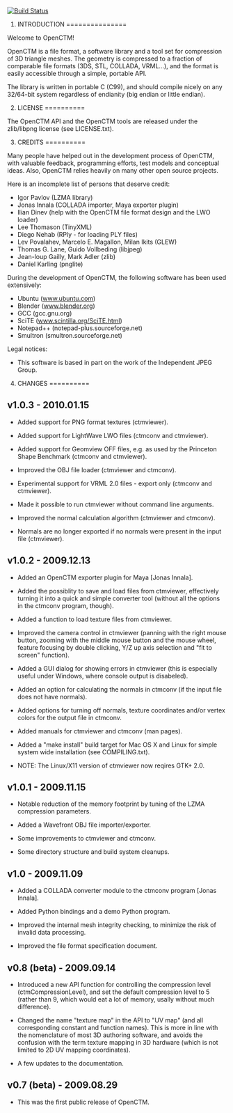 [![Build Status](https://travis-ci.org/valette/OpenCTM.png)](https://travis-ci.org/valette/OpenCTM)

1. INTRODUCTION
===============

Welcome to OpenCTM!

OpenCTM is a file format, a software library and a tool set for compression of
3D triangle meshes. The geometry is compressed to a fraction of comparable file
formats (3DS, STL, COLLADA, VRML...), and the format is easily accessible
through a simple, portable API.

The library is written in portable C (C99), and should compile nicely on any
32/64-bit system regardless of endianity (big endian or little endian).


2. LICENSE
==========

The OpenCTM API and the OpenCTM tools are released under the zlib/libpng
license (see LICENSE.txt).

3. CREDITS
==========

Many people have helped out in the development process of OpenCTM, with
valuable feedback, programming efforts, test models and conceptual ideas.
Also, OpenCTM relies heavily on many other open source projects.

Here is an incomplete list of persons that deserve credit:

- Igor Pavlov (LZMA library)
- Jonas Innala (COLLADA importer, Maya exporter plugin)
- Ilian Dinev (help with the OpenCTM file format design and the LWO loader)
- Lee Thomason (TinyXML)
- Diego Nehab (RPly - for loading PLY files)
- Lev Povalahev, Marcelo E. Magallon, Milan Ikits (GLEW)
- Thomas G. Lane, Guido Vollbeding (libjpeg)
- Jean-loup Gailly, Mark Adler (zlib)
- Daniel Karling (pnglite)

During the development of OpenCTM, the following software has been used
extensively:

- Ubuntu (www.ubuntu.com)
- Blender (www.blender.org)
- GCC (gcc.gnu.org)
- SciTE (www.scintilla.org/SciTE.html)
- Notepad++ (notepad-plus.sourceforge.net)
- Smultron (smultron.sourceforge.net)

Legal notices:

- This software is based in part on the work of the Independent JPEG Group.


4. CHANGES
==========

v1.0.3 - 2010.01.15
-------------------
- Added support for PNG format textures (ctmviewer).

- Added support for LightWave LWO files (ctmconv and ctmviewer).

- Added support for Geomview OFF files, e.g. as used by the Princeton Shape
  Benchmark (ctmconv and ctmviewer).

- Improved the OBJ file loader (ctmviewer and ctmconv).

- Experimental support for VRML 2.0 files - export only (ctmconv and ctmviewer).

- Made it possible to run ctmviewer without command line arguments.

- Improved the normal calculation algorithm (ctmviewer and ctmconv).

- Normals are no longer exported if no normals were present in the input file
  (ctmviewer).


v1.0.2 - 2009.12.13
-------------------
- Added an OpenCTM exporter plugin for Maya [Jonas Innala].

- Added the possiblity to save and load files from ctmviewer, effectively
  turning it into a quick and simple converter tool (without all the options
  in the ctmconv program, though).

- Added a function to load texture files from ctmviewer.

- Improved the camera control in ctmviewer (panning with the right mouse
  button, zooming with the middle mouse button and the mouse wheel, feature
  focusing by double clicking, Y/Z up axis selection and "fit to screen"
  function).

- Added a GUI dialog for showing errors in ctmviewer (this is especially useful
  under Windows, where console output is disabeled).

- Added an option for calculating the normals in ctmconv (if the input file
  does not have normals).

- Added options for turning off normals, texture coordinates and/or vertex
  colors for the output file in ctmconv.

- Added manuals for ctmviewer and ctmconv (man pages).

- Added a "make install" build target for Mac OS X and Linux for simple system
  wide installation (see COMPILING.txt).

- NOTE: The Linux/X11 version of ctmviewer now reqires GTK+ 2.0.


v1.0.1 - 2009.11.15
-------------------
- Notable reduction of the memory footprint by tuning of the LZMA compression
  parameters.

- Added a Wavefront OBJ file importer/exporter.

- Some improvements to ctmviewer and ctmconv.

- Some directory structure and build system cleanups.


v1.0 - 2009.11.09
-----------------
- Added a COLLADA converter module to the ctmconv program [Jonas Innala].

- Added Python bindings and a demo Python program.

- Improved the internal mesh integrity checking, to minimize the risk of invalid
  data processing.

- Improved the file format specification document.


v0.8 (beta) - 2009.09.14
------------------------
- Introduced a new API function for controlling the compression level
  (ctmCompressionLevel), and set the default compression level to 5 (rather
  than 9, which would eat a lot of memory, usally without much difference).

- Changed the name "texture map" in the API to "UV map" (and all
  corresponding constant and function names). This is more in line with
  the nomenclature of most 3D authoring software, and avoids the confusion
  with the term texture mapping in 3D hardware (which is not limited to
  2D UV mapping coordinates).

- A few updates to the documentation.


v0.7 (beta) - 2009.08.29
------------------------
- This was the first public release of OpenCTM.
